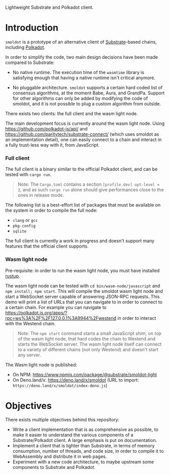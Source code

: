 Lightweight Substrate and Polkadot client.

# Introduction

`smoldot` is a prototype of an alternative client of [Substrate](https://github.com/paritytech/substrate)-based chains, including [Polkadot](https://github.com/paritytech/polkadot/).

In order to simplify the code, two main design decisions have been made compared to Substrate:

- No native runtime. The execution time of the `wasmtime` library is satisfying enough that having a native runtime isn't critical anymore.

- No pluggable architecture. `smoldot` supports a certain hard coded list of consensus algorithms, at the moment Babe, Aura, and GrandPa. Support for other algorithms can only be added by modifying the code of smoldot, and it is not possible to plug a custom algorithm from outside.

There exists two clients: the full client and the wasm light node.

The main development focus is currently around the wasm light node. Using https://github.com/polkadot-js/api/ and https://github.com/paritytech/substrate-connect/ (which uses smoldot as an implementation detail), one can easily connect to a chain and interact in a fully trust-less way with it, from JavaScript.

### Full client

The full client is a binary similar to the official Polkadot client, and can be tested with `cargo run`.

> Note: The `Cargo.toml` contains a section `[profile.dev] opt-level = 2`, and as such `cargo run` alone should give performances close to the ones in release mode.

The following list is a best-effort list of packages that must be available on the system in order to compile the full node:

- `clang` or `gcc`
- `pkg-config`
- `sqlite`

The full client is currently a work in progress and doesn't support many features that the official client supports.

### Wasm light node

Pre-requisite: in order to run the wasm light node, you must have installed [rustup](https://rustup.rs/).

The wasm light node can be tested with `cd bin/wasm-node/javascript` and `npm install; npm start`. This will compile the smoldot wasm light node and start a WebSocket server capable of answering JSON-RPC requests. This demo will print a list of URLs that you can navigate to in order to connect to a certain chain. For example you can navigate to <https://polkadot.js.org/apps/?rpc=ws%3A%2F%2F127.0.0.1%3A9944%2Fwestend> in order to interact with the Westend chain.

> Note: The `npm start` command starts a small JavaScript shim, on top of the wasm light node, that hard codes the chain to Westend and starts the WebSocket server. The wasm light node itself can connect to a variety of different chains (not only Westend) and doesn't start any server.

The Wasm light node is published:

- On NPM: https://www.npmjs.com/package/@substrate/smoldot-light
- On Deno.land/x: https://deno.land/x/smoldot (URL to import: `https://deno.land/x/smoldot/index-deno.js`)

# Objectives

There exists multiple objectives behind this repository:

- Write a client implementation that is as comprehensive as possible, to make it easier to understand the various components of a Substrate/Polkadot client. A large emphasis is put on documentation.
- Implement a client that is lighter than Substrate, in terms of memory consumption, number of threads, and code size, in order to compile it to WebAssembly and distribute it in web pages.
- Experiment with a new code architecture, to maybe upstream some components to Substrate and Polkadot.
